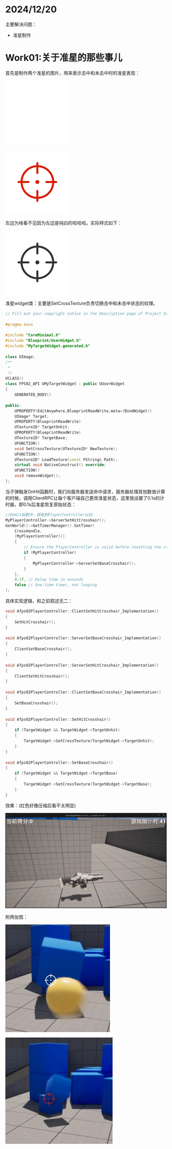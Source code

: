 # 2024/12/20

主要解决问题：

- 准星制作

# Work01:关于准星的那些事儿

首先是制作两个准星的图片，用来表示击中和未击中时的准星表现：

![TargetBase.png](TargetBase.png)

![准星.png](%25E5%2587%2586%25E6%2598%259F.png)

左边为啥看不见因为左边是纯白的哈哈哈。实际样式如下：

![准星2.png](%25E5%2587%2586%25E6%2598%259F2.png)

准星widget类：主要是SetCrossTexture负责切换击中和未击中状态的纹理。

```cpp
// Fill out your copyright notice in the Description page of Project Settings.

#pragma once

#include "CoreMinimal.h"
#include "Blueprint/UserWidget.h"
#include "MyTargetWidget.generated.h"

class UImage;
/**
 * 
 */
UCLASS()
class FPS02_API UMyTargetWidget : public UUserWidget
{
	GENERATED_BODY()
	
public:
	UPROPERTY(EditAnywhere,BlueprintReadWrite,meta=(BindWidget))
	UImage* Target;
	UPROPERTY(BlueprintReadWrite)
	UTexture2D* TargetOnhit;
	UPROPERTY(BlueprintReadWrite)
	UTexture2D* TargetBase;
	UFUNCTION()
	void SetCrossTexture(UTexture2D* NewTexture);
	UFUNCTION()
	UTexture2D* LoadTexture(const FString& Path);
	virtual void NativeConstruct() override;
	UFUNCTION()
	void removeWidget();
};
```

当子弹触发OnHit函数时，我们向服务器发送命中请求，服务器处理其他数值计算的时候，调用ClientRPC让每个客户端自己更改准星状态，这里我设置了0.1s的计时器，即0.1s后准星恢复原始状态：

```cpp
//OnHit函数中，获取到PlayerController以后
MyPlayerController->ServerSetHitCrosshair();
GetWorld()->GetTimerManager().SetTimer(
    CrossHandle,
    [MyPlayerController]()
    {
        // Ensure the PlayerController is valid before resetting the crosshair
        if (MyPlayerController)
        {
            MyPlayerController->ServerSetBaseCrosshair();
        }
    },
    0.1f, // Delay time in seconds
    false // One-time timer, not looping
);
```

具体实现逻辑，和之前叙述无二：

```cpp
void Afps02PlayerController::ClientSetHitCrosshair_Implementation()
{
	SetHitCrosshair();
}

void Afps02PlayerController::ServerSetBaseCrosshair_Implementation()
{
	ClientSetBaseCrosshair();
}

void Afps02PlayerController::ServerSetHitCrosshair_Implementation()
{
	ClientSetHitCrosshair();
}

void Afps02PlayerController::ClientSetBaseCrosshair_Implementation()
{
	SetBaseCrosshair();
}

void Afps02PlayerController::SetHitCrosshair()
{
	if (TargetWidget && TargetWidget->TargetOnhit)
	{
		TargetWidget->SetCrossTexture(TargetWidget->TargetOnhit);
	}
}

void Afps02PlayerController::SetBaseCrosshair()
{
	if (TargetWidget && TargetWidget->TargetBase)
	{
		TargetWidget->SetCrossTexture(TargetWidget->TargetBase);
	}
}
```

效果：(红色好像压缩后看不太明显)

![准星.gif](%25E5%2587%2586%25E6%2598%259F.gif)

附两张图：

![image.png](image.png)

![{08992994-FE4E-4BC6-A695-14C4B98450C1}.png](bbf294d6-26d5-49b2-8f40-67f4ba8b7959.png)